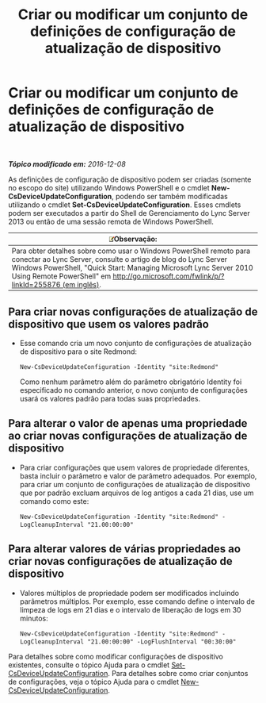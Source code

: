 ﻿---
title: Criar ou modificar um conjunto de definições de configuração de atualização de dispositivo
TOCTitle: Criar ou modificar um conjunto de definições de configuração de atualização de dispositivo
ms:assetid: 3e8ce95f-a8c8-417c-b1f7-0f759a567aff
ms:mtpsurl: https://technet.microsoft.com/pt-br/library/JJ994029(v=OCS.15)
ms:contentKeyID: 52057587
ms.date: 12/10/2016
mtps_version: v=OCS.15
ms.translationtype: HT
---

# Criar ou modificar um conjunto de definições de configuração de atualização de dispositivo

 

_**Tópico modificado em:** 2016-12-08_

As definições de configuração de dispositivo podem ser criadas (somente no escopo do site) utilizando Windows PowerShell e o cmdlet **New-CsDeviceUpdateConfiguration**, podendo ser também modificadas utilizando o cmdlet **Set-CsDeviceUpdateConfiguration**. Esses cmdlets podem ser executados a partir do Shell de Gerenciamento do Lync Server 2013 ou então de uma sessão remota de Windows PowerShell.

<table>
<thead>
<tr class="header">
<th><img src="images/Gg425756.note(OCS.15).gif" title="note" alt="note" />Observação:</th>
</tr>
</thead>
<tbody>
<tr class="odd">
<td>Para obter detalhes sobre como usar o Windows PowerShell remoto para conectar ao Lync Server, consulte o artigo de blog do Lync Server Windows PowerShell, &quot;Quick Start: Managing Microsoft Lync Server 2010 Using Remote PowerShell&quot; em <a href="http://go.microsoft.com/fwlink/p/?linkid=255876">http://go.microsoft.com/fwlink/p/?linkId=255876 (em inglês)</a>.</td>
</tr>
</tbody>
</table>



## Para criar novas configurações de atualização de dispositivo que usem os valores padrão

  - Esse comando cria um novo conjunto de configurações de atualização de dispositivo para o site Redmond:
    
        New-CsDeviceUpdateConfiguration -Identity "site:Redmond"
    
    Como nenhum parâmetro além do parâmetro obrigatório Identity foi especificado no comando anterior, o novo conjunto de configurações usará os valores padrão para todas suas propriedades.

## Para alterar o valor de apenas uma propriedade ao criar novas configurações de atualização de dispositivo

  - Para criar configurações que usem valores de propriedade diferentes, basta incluir o parâmetro e valor de parâmetro adequados. Por exemplo, para criar um conjunto de configurações de atualização de dispositivo que por padrão excluam arquivos de log antigos a cada 21 dias, use um comando como este:
    
        New-CsDeviceUpdateConfiguration -Identity "site:Redmond" -LogCleanupInterval "21.00:00:00"

## Para alterar valores de várias propriedades ao criar novas configurações de atualização de dispositivo

  - Valores múltiplos de propriedade podem ser modificados incluindo parâmetros múltiplos. Por exemplo, esse comando define o intervalo de limpeza de logs em 21 dias e o intervalo de liberação de logs em 30 minutos:
    
        New-CsDeviceUpdateConfiguration -Identity "site:Redmond" -LogCleanupInterval "21.00:00:00" -LogFlushInterval "00:30:00"

Para detalhes sobre como modificar configurações de dispositivo existentes, consulte o tópico Ajuda para o cmdlet [Set-CsDeviceUpdateConfiguration](set-csdeviceupdateconfiguration.md). Para detalhes sobre como criar conjuntos de configurações, veja o tópico Ajuda para o cmdlet [New-CsDeviceUpdateConfiguration](new-csdeviceupdateconfiguration.md).

